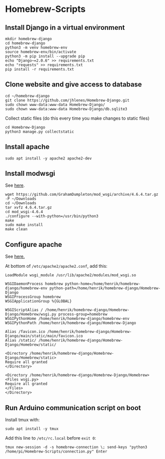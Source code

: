 # Homebrew-Scripts

## Install Django in a virtual environment
```
mkdir homebrew-django
cd homebrew-django
python3 -m venv homebrew-env
source homebrew-env/bin/activate
python3 -m pip install --upgrade pip
echo "Django~=2.0.6" >> requirements.txt
echo "requests" >> requirements.txt
pip install -r requirements.txt
```

## Clone website and give access to database
```
cd ~/homebrew-django
git clone https://github.com/jhlenes/Homebrew-Django.git
sudo chown www-data:www-data Homebrew-Django/
sudo chown www-data:www-data Homebrew-Django/db.sqlite3
```
Collect static files (do this every time you make changes to static files)
```
cd Homebrew-Django
python3 manage.py collectstatic
```

## Install apache
```
sudo apt install -y apache2 apache2-dev
```

## Install modwsgi
See [here](https://modwsgi.readthedocs.io/en/develop/user-guides/quick-installation-guide.html).
```
wget https://github.com/GrahamDumpleton/mod_wsgi/archive/4.6.4.tar.gz -P ~/Downloads
cd ~/Downloads
tar xvfz 4.6.4.tar.gz
cd mod_wsgi-4.6.4
./configure --with-python=/usr/bin/python3
make
sudo make install
make clean
```

## Configure apache
See [here.](https://docs.djangoproject.com/pl/2.1/howto/deployment/wsgi/modwsgi/)

At bottom of ```/etc/apache2/apache2.conf```, add this:
```
LoadModule wsgi_module /usr/lib/apache2/modules/mod_wsgi.so

WSGIDaemonProcess homebrew python-home=/home/henrik/homebrew-django/homebrew-env python-path=/home/henrik/homebrew-django/Homebrew-Django
WSGIProcessGroup homebrew
WSGIApplicationGroup %{GLOBAL}

WSGIScriptAlias / /home/henrik/homebrew-django/Homebrew-Django/Homebrew/wsgi.py process-group=homebrew
WSGIPythonHome /home/henrik/homebrew-django/homebrew-env
WSGIPythonPath /home/henrik/homebrew-django/Homebrew-Django

Alias /favicon.ico /home/henrik/homebrew-django/Homebrew-Django/main/static/main/favicon.ico
Alias /static/ /home/henrik/homebrew-django/Homebrew-Django/Homebrew/static/

<Directory /home/henrik/homebrew-django/Homebrew-Django/Homebrew/static>
Require all granted
</Directory>

<Directory /home/henrik/homebrew-django/Homebrew-Django/Homebrew>
<Files wsgi.py>
Require all granted
</Files>
</Directory>
```

## Run Arduino communication script on boot

Install tmux with:
```
sudo apt install -y tmux
```

Add this line to ```/etc/rc.local``` before ```exit 0```:
```
tmux new-session -d -s homebrew-connection \; send-keys "python3 /home/pi/Homebrew-Scripts/connection.py" Enter
```
